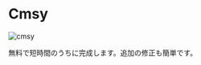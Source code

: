 # Cmsy
![cmsy](https://c1.staticflickr.com/5/4496/37889687912_ffda400443_h.jpg)

無料で短時間のうちに完成します。追加の修正も簡単です。
